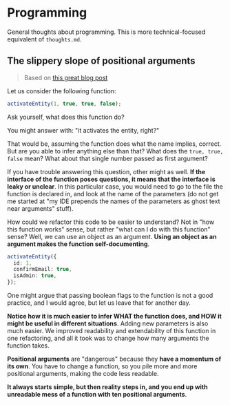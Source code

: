 # Programming

General thoughts about programming. This is more technical-focused equivalent of `thoughts.md`.

## The slippery slope of positional arguments

> Based on [this great blog post](https://fhur.me/posts/2024/why-you-should-not-default-to-positional-parameters)

Let us consider the following function:

```ts
activateEntity(1, true, true, false);
```

Ask yourself, what does this function do?

You might answer with: "it activates the entity, right?"

That would be, assuming the function does what the name implies, correct.
But are you able to infer anything else than that? What does the `true, true, false` mean? What about that single number passed as first argument?

If you have trouble answering this question, other might as well. **If the interface of the function poses questions, it means that the interface is leaky or unclear**.
In this particular case, you would need to go to the file the function is declared in, and look at the name of the parameters (do not get me started at "my IDE prepends the names of the parameters as ghost text near arguments" stuff).

How could we refactor this code to be easier to understand? Not in "how this function works" sense, but rather "what can I do with this function" sense?
Well, we can use an object as an argument. **Using an object as an argument makes the function self-documenting**.

```ts
activateEntity({
  id: 1,
  confirmEmail: true,
  isAdmin: true,
});
```

One might argue that passing boolean flags to the function is not a good practice, and I would agree, but let us leave that for another day.

**Notice how it is much easier to infer WHAT the function does, and HOW it might be useful in different situations**. Adding new parameters is also much easier.
We improved readability and extendability of this function in one refactoring, and all it took was to change how many arguments the function takes.

**Positional arguments** are "dangerous" because they **have a momentum of its own**.
You have to change a function, so you pile more and more positional arguments, making the code less readable.

**It always starts simple, but then reality steps in, and you end up with unreadable mess of a function with ten positional arguments**.
